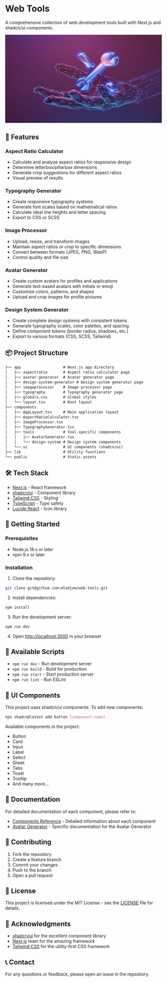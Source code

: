 # Web Tools

A comprehensive collection of web development tools built with Next.js and shadcn/ui components.

![Web Tools](public/og-webtools.webp)

## 🚀 Features

### Aspect Ratio Calculator
- Calculate and analyze aspect ratios for responsive design
- Determine letterbox/pillarbox dimensions
- Generate crop suggestions for different aspect ratios
- Visual preview of results

### Typography Generator
- Create responsive typography systems
- Generate font scales based on mathematical ratios
- Calculate ideal line heights and letter spacing
- Export to CSS or SCSS

### Image Processor
- Upload, resize, and transform images
- Maintain aspect ratios or crop to specific dimensions
- Convert between formats (JPEG, PNG, WebP)
- Control quality and file size

### Avatar Generator
- Create custom avatars for profiles and applications
- Generate text-based avatars with initials or emoji
- Customize colors, patterns, and shapes
- Upload and crop images for profile pictures

### Design System Generator
- Create complete design systems with consistent tokens
- Generate typography scales, color palettes, and spacing
- Define component tokens (border radius, shadows, etc.)
- Export to various formats (CSS, SCSS, Tailwind)

## 📦 Project Structure

```
├── app                   # Next.js app directory
│   ├── aspectratio       # Aspect ratio calculator page
│   ├── avatar-generator  # Avatar generator page
│   ├── design-system-generator # Design system generator page
│   ├── imageprocessor    # Image processor page
│   ├── typography        # Typography generator page
│   ├── globals.css       # Global styles
│   └── layout.tsx        # Root layout
├── components
│   ├── AppLayout.tsx     # Main application layout
│   ├── AspectRatioCalculator.tsx 
│   ├── ImageProcessor.tsx
│   ├── TypographyGenerator.tsx
│   ├── tools             # Tool-specific components
│   │   ├── AvatarGenerator.tsx
│   │   └── design-system # Design system components
│   └── ui                # UI components (shadcn/ui)
├── lib                   # Utility functions
└── public                # Static assets
```

## 🛠️ Tech Stack

- [Next.js](https://nextjs.org/) - React framework
- [shadcn/ui](https://ui.shadcn.com/) - Component library
- [Tailwind CSS](https://tailwindcss.com/) - Styling
- [TypeScript](https://www.typescriptlang.org/) - Type safety
- [Lucide React](https://lucide.dev/) - Icon library

## 🚀 Getting Started

### Prerequisites

- Node.js 18.x or later
- npm 9.x or later

### Installation

1. Clone the repository:
```bash
git clone git@github.com:mladjom/web-tools.git
```

2. Install dependencies:
```bash
npm install
```

3. Run the development server:
```bash
npm run dev
```

4. Open [http://localhost:3000](http://localhost:3000) in your browser

## 🔧 Available Scripts

- `npm run dev` - Run development server
- `npm run build` - Build for production
- `npm run start` - Start production server
- `npm run lint` - Run ESLint

## 🎨 UI Components

This project uses shadcn/ui components. To add new components:

```bash
npx shadcn@latest add button [component-name]
```

Available components in the project:
- Button
- Card
- Input
- Label
- Select
- Sheet
- Tabs
- Toast
- Tooltip
- And many more...

## 📄 Documentation

For detailed documentation of each component, please refer to:

- [Components Reference](./COMPONENTS.md) - Detailed information about each component
- [Avatar Generator](./AVATAR-GENERATOR.md) - Specific documentation for the Avatar Generator

## 🤝 Contributing

1. Fork the repository
2. Create a feature branch
3. Commit your changes
4. Push to the branch
5. Open a pull request

## 📄 License

This project is licensed under the MIT License - see the [LICENSE](./LICENCE.md) file for details.

## 🙏 Acknowledgments

- [shadcn/ui](https://ui.shadcn.com/) for the excellent component library
- [Next.js](https://nextjs.org/) team for the amazing framework
- [Tailwind CSS](https://tailwindcss.com/) for the utility-first CSS framework

## 📞 Contact

For any questions or feedback, please open an issue in the repository.